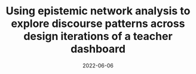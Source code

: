 ---
title: "Using epistemic network analysis to explore discourse patterns across design iterations of a teacher dashboard"
collection: publications
permalink: /publication/2022-ICLS
excerpt: 'This text is left as an optional excerpt.'
date: 2022-06-06
venue: 'International Conference of the Learning Sciences'
paperurl: 'http://aadair3.github.io/files/papers/2022-ICLS.pdf'
link: 'https://repository.isls.org//handle/1/8803'
citation: 'Adair, A., Owens, J., & Gobert, J. (2022). Using epistemic network analysis to explore discourse patterns across design iterations of a teacher dashboard. In C. Chinn, E. Tan, C. Chan, & Y. Kali (Eds.), <i>16th International Conference of the Learning Sciences</i> (pp. 297-304). International Society of the Learning Sciences.'
---